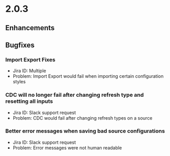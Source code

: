 # 2.0.3



## Enhancements



## Bugfixes

### Import Export Fixes

* Jira ID: Multiple
* Problem: Import Export would fail when importing certain configuration styles



### CDC will no longer fail after changing refresh type and resetting all inputs

* Jira ID: Slack support request
* Problem: CDC would fail after changing refresh types on a source

### Better error messages when saving bad source configurations

* Jira ID: Slack support request
* Problem:  Error messages were not human readable


